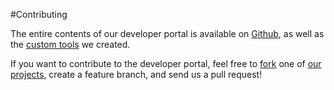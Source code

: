 #Contributing

The entire contents of our developer portal is available on [Github](https://github.com/joomlatools/documentation), as well as the [custom tools](https://github.com/joomlatools/) we created.

If you want to contribute to the developer portal, feel free to [fork](https://help.github.com/articles/fork-a-repo) one of [our projects](https://github.com/joomlatools/), create a feature branch, and send us a pull request!
